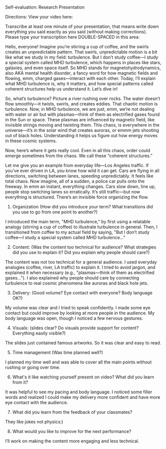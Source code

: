 Self-evaluation: Research Presentation 

Directions: View your video here:

Transcribe at least one minute of your presentation, that means write down everything you said exactly as you said (without making corrections). Please type your transcription here DOUBLE-SPACED in this area:

Hello, everyone! Imagine you’re stirring a cup of coffee, and the swirls creates an unpredictable pattern. That swirls, unpredictable motion is a bit like what we study in my field: turbulence. But I don’t study coffee—I study a special system called MHD turbulence, which happens in places like stars, galaxies, and even space itself. So MHD stands for magnetohydrodynamics, also AKA mental health disorder, a fancy word for how magnetic fields and flowing, emm, charged gases—interact with each other. Today, I’ll explain what MHD turbulence is, why it matters, and how special patterns called coherent structures help us understand it. Let’s dive in!

So, what’s turbulence? Picture a river rushing over rocks. The water doesn’t flow smoothly—it twists, swirls, and creates eddies. That chaotic motion is turbulence. Now, in MHD turbulence, we are just, emm, we’re not dealing with water or air but with plasmas—think of them as electrified gases found in the Sun or space. These plasmas are influenced by magnetic field, like invisible strings moving and twisting them. This chaos, is everywhere in the universe—it’s in the solar wind that creates auroras, or emmm jets shooting out of black holes. Understanding it helps us figure out how energy moves in these cosmic systems.

Now, here’s where it gets really cool. Even in all this chaos, order could emerge sometimes from the chaos. We call these “coherent structures.”

Let me give you an example from everyday life—Los Angeles traffic. If you’ve ever driven in LA, you know how wild it can get. Cars are flying in all directions, switching between lanes, speeding unpredictably. It feels like total chaos. Now imagine, all of a sudden, a police car pulls onto the freeway. In emm an instant, everything changes. Cars slow down, line up, people stop switching lanes so erratically. It’s still traffic—but now everything is structured. There’s an invisible force organizing the flow.

1.	Organization (How did you introduce your term? What transitions did you use to go from one point to another?)

I introduced the main term, "MHD turbulence," by first using a relatable analogy (stirring a cup of coffee) to illustrate turbulence in general. Then, I transitioned  from coffee to my actual field by saying, "But I don’t study coffee—I study a special system called MHD turbulence..."

2.	Content: (Was the content too technical for audience? What strategies did you use to explain it? Did you explain why people should care?)

The content was not too technical for a general audience. I used everyday analogies (coffee, river, LA traffic) to explain it. I tried to avoid jargon, and explained it when necessary (e.g., "plasmas—think of them as electrified gases..."). I also explained why people should care by connecting turbulence to real cosmic phenomena like auroras and black hole jets.

3.	Delivery: (Good volume? Eye contact with everyone? Body language OK?)

My volume was clear and I tried to speak confidently. I made some eye contact but could improve by looking at more people in the audience. My body language was open, though I noticed a few nervous gestures.

4.	Visuals: (slides clear? Do visuals provide support for content? Everything easily visible?)

The slides just contained famous artworks. So it was clear and easy to read.

5.	Time management (Was time planned well?)

I planned my time well and was able to cover all the main points without rushing or going over time.

6.	What's it like watching yourself present on video? What did you learn from it?

It was helpful to see my pacing and body language. I noticed some filler words and realized I could make my delivery more confident and have more eye contact with the audience.

7.	What did you learn from the feedback of your classmates?

They like jokes not physics:)

8.	What would you like to improve for the next performance?

I’ll work on making the content more engaging and less technical.